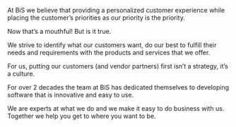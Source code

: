 At BiS we believe that providing a personalized customer experience while placing the customer’s priorities as our priority is the priority. 

Now that’s a mouthful! But is it true.

We strive to identify what our customers want, do our best to fulfill their needs and requirements with the products and services that we offer. 

For us, putting our customers (and vendor partners) first isn’t a strategy, it’s a culture.

For over 2 decades the team at BiS has dedicated themselves to developing software that  is innovative and easy to use. 

We are experts at what we do and we make it easy to do business with us. Together we help you get to where you want to be.

<!---
BlakeIsSolution/BlakeIsSolution is a ✨ special ✨ repository because its `README.md` (this file) appears on your GitHub profile.
You can click the Preview link to take a look at your changes.
--->
